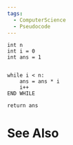 ```yaml
---
tags:
  - ComputerScience
  - Pseudocode
---
```

```
int n
int i = 0
int ans = 1


while i < n:
	ans = ans * i
	i++
END WHILE

return ans
```
# See Also